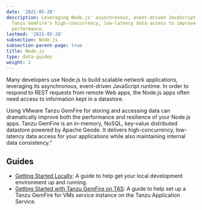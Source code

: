 ```yaml
---
date: '2021-05-28'
description: Leveraging Node.js' asynchronous, event-driven JavaScript runtime with
  Tanzu GemFire's high-concurrency, low-latency data access to improve your applications
  performance.
lastmod: '2021-05-28'
subsection: Node.js
subsection-parent-page: true
title: Node.js
type: data-guides
weight: 2
---
```


Many developers use Node.js to build scalable network applications, leveraging its asynchronous, event-driven JavaScript runtime. In order to respond to REST requests from remote Web apps, the Node.js apps often need access to information kept in a datastore.

Using VMware Tanzu GemFire for storing and accessing data can dramatically improve both the performance and resilience of your Node.js apps. Tanzu GemFire is an in-memory, NoSQL, key-value distributed datastore powered by Apache Geode. It delivers high-concurrency, low-latency data access for your applications while also maintaining internal data consistency."

## Guides

- [Getting Started Locally](/data/tanzu-gemfire/guides/get-started-locally-node-js/): A guide to help get your local development environment up and running.
- [Getting Started with Tanzu GemFire on TAS](/data/tanzu-gemfire/guides/get-started-tgf4vms-node-js/): A guide to help set up a Tanzu GemFire for VMs service instance on the Tanzu Application Service.